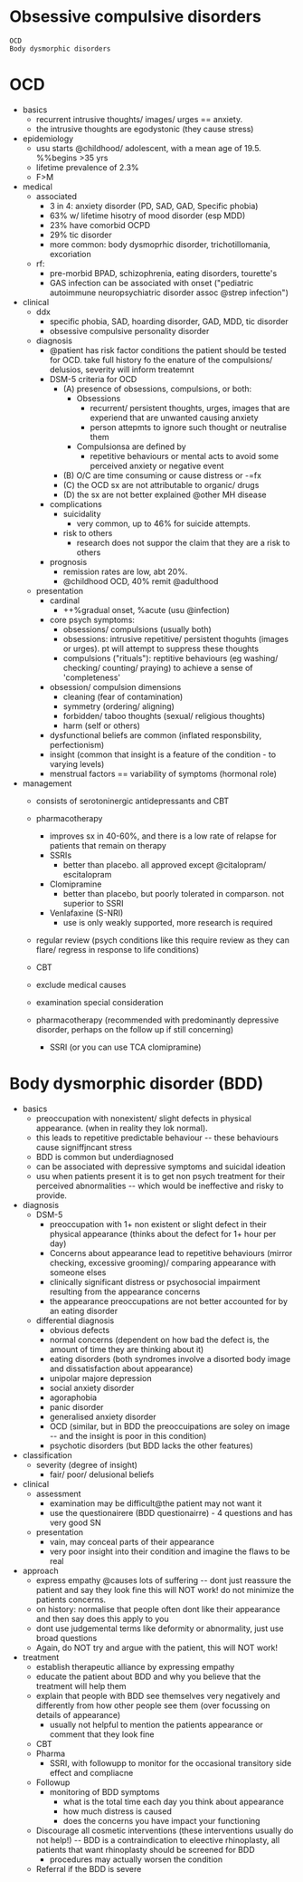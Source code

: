 # Obsessive compulsive disorders
    OCD
    Body dysmorphic disorders

# OCD
- basics   
    + recurrent intrusive thoughts/ images/ urges == anxiety.
    + the intrusive thoughts are egodystonic (they cause stress)
- epidemiology
    + usu starts @childhood/ adolescent, with a mean age of 19.5. %%begins >35 yrs
    + lifetime prevalence of 2.3% 
    + F>M
- medical
    + associated
        * 3 in 4: anxiety disorder (PD, SAD, GAD, Specific phobia)
        * 63% w/ lifetime hisotry of mood disorder (esp MDD)
        * 23% have comorbid OCPD
        * 29% tic disorder
        * more common: body dysmoprhic disorder, trichotillomania, excoriation
    + rf:
        * pre-morbid BPAD, schizophrenia, eating disorders, tourette's
        * GAS infection can be associated with onset ("pediatric autoimmune neuropsychiatric disorder assoc @strep infection")
- clinical
    + ddx
        * specific phobia, SAD, hoarding disorder, GAD, MDD, tic disorder
        * obsessive compulsive personality disorder
    + diagnosis
        * @patient has risk factor conditions the patient should be tested for OCD. take full history fo the enature of the compulsions/ delusios, severity will inform treatemnt
        * DSM-5 criteria for OCD
            - (A) presence of obsessions, compulsions, or both:
                + Obsessions
                    * recurrent/ persistent thoughts, urges, images that are experiend that are unwanted causing anxiety
                    * person attepmts to ignore such thought or neutralise them
                + Compulsionsa are defined by
                    * repetitive behaviours or mental acts to avoid some perceived anxiety or negative event
            - (B) O/C are time consuming or cause distress or -=fx
            - (C) the OCD sx are not attributable to organic/ drugs
            - (D) the sx are not better explained @other MH disease
        * complications
            - suicidality
                + very common, up to 46% for suicide attempts. 
            - risk to others
                + research does not suppor the claim that they are a risk to others
        * prognosis
            - remission rates are low, abt 20%.
            - @childhood OCD, 40% remit @adulthood
    + presentation
        * cardinal  
            - ++%gradual onset, %acute (usu @infection)
        * core psych symptoms:
            - obsessions/ compulsions (usually both)
            - obsessions: intrusive repetitive/ persistent thoguhts (images or urges). pt will attempt to suppress these thoughts
            - compulsions ("rituals"): reptitive behaviours (eg washing/ checking/ counting/ praying) to achieve a sense of 'completeness'
        * obsession/ compulsion dimensions
            - cleaning (fear of contamination)
            - symmetry (ordering/ aligning)
            - forbidden/ taboo thoughts (sexual/ religious thoughts)
            - harm (self or others)
        * dysfunctional beliefs are common (inflated responsbility, perfectionism)
        * insight (common that insight is a feature of the condition - to varying levels)
        * menstrual factors == variability of symptoms (hormonal role)
- management
    + consists of serotoninergic antidepressants and CBT
    + pharmacotherapy
        * improves sx in 40-60%, and there is a low rate of relapse for patients that remain on therapy
        * SSRIs
            - better than placebo. all approved except @citalopram/ escitalopram
        * Clomipramine
            - better than placebo, but poorly tolerated in comparson. not superior to SSRI
        * Venlafaxine (S-NRI)
            - use is only weakly supported, more research is required
    + regular review (psych conditions like this require review as they can flare/ regress in response to life conditions)
    + CBT 

    + exclude medical causes
    + examination special consideration 
    + pharmacotherapy (recommended with predominantly depressive disorder, perhaps on the follow up if still concerning)
        * SSRI (or you can use TCA clomipramine)



# Body dysmorphic disorder (BDD)
- basics
    + preoccupation with nonexistent/ slight defects in physical appearance. (when in reality they lok normal). 
    + this leads to repetitive predictable behaviour -- these behaviours cause signiffjncant stress
    + BDD is common but underdiagnosed
    + can be associated with depressive symptoms and suicidal ideation
    + usu when patients present it is to get non psych treatment for their perceived abnormalities -- which would be ineffective and risky to provide. 
- diagnosis
    + DSM-5
        * preoccupation with 1+ non existent or slight defect in their physical appearance (thinks about the defect for 1+ hour per day)
        * Concerns about appearance lead to repetitive behaviours (mirror checking, excessive grooming)/ comparing appearance with someone elses
        * clinically significant distress or psychosocial impairment resulting from the appearance concerns
        * the appearance preoccupations are not better accounted for by an eating disorder
    + differential diagnosis
        * obvious defects
        * normal concerns (dependent on how bad the defect is, the amount of time they are thinking about it)
        * eating disorders (both syndromes involve a disorted body image and dissatisfaction about appearance)
        * unipolar majore depression
        * social anxiety disorder
        * agoraphobia
        * panic disorder
        * generalised anxiety disorder
        * OCD (similar, but in BDD the preoccuipations are soley on image -- and the insight is poor in this condition)
        * psychotic disorders (but BDD lacks the other features)
- classification
    + severity (degree of insight)
        * fair/ poor/ delusional beliefs 
- clinical
    + assessment
        * examination may be difficult@the patient may not want it
        * use the questionairere (BDD questionairre) - 4 questions and has very good SN
    + presentation  
        * vain, may conceal parts of their appearance
        * very poor insight into their condition and imagine the flaws to be real
- approach
    + express empathy @causes lots of suffering -- dont just reassure the patient and say they look fine this will NOT work! do not minimize the patients concerns. 
    + on history: normalise that  people often dont like their appearance and then say does this apply to you
    + dont use judgemental terms like deformity or abnormality, just use broad questions
    + Again, do NOT try and argue with the patient, this will NOT work!
- treatment
    + establish therapeutic alliance by expressing empathy
    + educate the patient about BDD and why you believe that the treatment will help them
    + explain that people with BDD see themselves very negatively and differently from how other people see them (over focussing on details of appearance)
        * usually not helpful to mention the patients appearance or comment that they look fine
    + CBT
    + Pharma
        * SSRI, with followupp to monitor for the occasional transitory side effect and compliacne
    + Followup
        * monitoring of BDD symptoms
            - what is the total time each day you think about appearance
            - how much distress is caused
            - does the concerns you have impact your functioning
    + Discourage all cosmetic interventions (these interventions usually do not help!) -- BDD is a contraindication to eleective rhinoplasty, all patients that want rhinoplasty should be screened for BDD
        * procedures may actually worsen the condition
    + Referral if the BDD is severe
    

